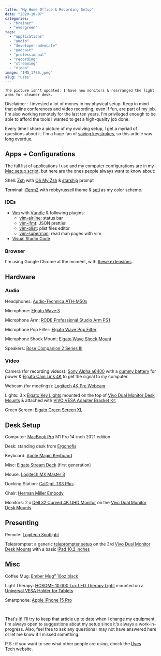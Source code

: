 ```yaml
---
title: "My Home Office & Recording Setup"
date: "2020-10-07"
categories: 
  - "brainer"
  - "evergreen"
tags: 
  - "applications"
  - "audio"
  - "developer-advocate"
  - "podcast"
  - "professionnal"
  - "recording"
  - "streaming"
  - "video"
image: "IMG_1776.jpeg"
slug: "uses"
---
```


```
The picture isn't updated: I have new monitors & rearranged the light arms for cleaner desk.
```

Disclaimer : I invested a lot of money in my physical setup. Keep in mind that online conferences and video recording, even if fun, are part of my job. I'm also working remotely for the last ten years. I'm privileged enough to be able to afford the tools I wanted to get a high-quality job done.

Every time I share a picture of my evolving setup, I get a myriad of questions about it. I'm a huge fan of [saving keystrokes](https://fred.dev/keystrokes/), so this article was long overdue.

## Apps + Configurations

The full list of applications I use and my computer configurations are in my [Mac setup script](https://github.com/fharper/macsetup), but here are the ones people always want to know about:

Shell: [Zsh](https://en.wikipedia.org/wiki/Z_shell) with [Oh My Zsh](https://ohmyz.sh/) & [starship](https://github.com/starship/starship) prompt

Terminal: [iTerm2](https://www.iterm2.com/) with robbyrussell theme & [seti](https://raw.githubusercontent.com/mbadolato/iTerm2-Color-Schemes/master/schemes/Seti.itermcolors) as my color scheme.

### IDEs

- [Vim](https://www.vim.org) with [Vundle](https://github.com/VundleVim/Vundle.vim) & following plugins:
    - [vim-airline](https://github.com/vim-airline/vim-airline): status bar
    - [vim-jfmt](https://github.com/bcicen/vim-jfmt): JSON prettier
    - [vim-plist](https://github.com/darfink/vim-plist): plist files editor
    - [vim-superman](https://github.com/jez/vim-superman): read man pages with vim
- [Visual Studio Code](https://code.visualstudio.com/)

### **Browser**

I'm using Google Chrome at the moment, with [these extensions](https://fred.dev/chrome-extensions/).

## Hardware

### Audio

Headphones: [Audio-Technica ATH-M50x](https://www.amazon.ca/gp/product/B00HVLUR86)

Microphone: [Elgato Wave:3](https://www.elgato.com/en/wave-3)

Microphone Arm: [RODE Professional Studio Arm PS1](https://rode.com/en/accessories/stands-bars/psa1)

Microphone Pop Filter: [Elgato Wave Pop Filter](https://www.elgato.com/en/wave-pop-filter)

Microphone Shock Mount: [Elgato Wave Shock Mount](https://www.elgato.com/en/wave-shock-mount)

Speakers: [Bose Companion 2 Series III](https://www.bose.ca/en_ca/products/speakers/computer_speakers/companion-2-series-iii-multimedia-speaker-system.html)

### Video

Camera (for recording videos): [Sony Alpha a6400](https://www.amazon.ca/gp/product/B07MV3P7M8) with a [dummy battery](https://www.amazon.ca/gp/product/B01D67LTIK) for power & [Elgato Cam Link 4K](https://www.amazon.ca/gp/product/B07K3FN5MR) to get the signal to my computer.

Webcam (for meetings): [Logitech 4K Pro Webcam](https://www.logitech.com/en-ca/products/webcams/4kprowebcam.960-001390.html)

Lights: 3 x [Elgato Key Lights](https://www.amazon.ca/gp/product/B07L755X9G) mounted on the top of [Vivo Dual Monitor Desk Mounts](https://vivo-us.com/products/stand-v002t) & attached with [VIVO VESA Adapter Bracket Kit](https://vivo-us.com/products/stand-vad1b)

Green Screen: [Elgato Green Screen XL](https://www.elgato.com/us/en/p/green-screen-xl)

## Desk Setup

Computer: [MacBook Pro](https://www.apple.com/ca/mac/) M1 Pro 14-inch 2021 edition

Desk: standing desk from [Ergonofis](https://ergonofis.com/)

Keyboard: [Apple Magic Keyboard](https://www.apple.com/ca/shop/product/MLA22C/A/magic-keyboard-french-canadian)

Misc: [Elgato Stream Deck](https://www.elgato.com/en/stream-deck) (first generation)

Mouse: [Logitech MX Master 3](https://www.amazon.ca/Logitech-Master-Advanced-Wireless-Mouse/dp/B07S395RWD)

Docking Station: [CalDigit TS3 Plus](https://www.amazon.ca/gp/product/B07CZPV8DF)

Chair: [Herman Miller Embody](https://www.hermanmiller.com/products/seating/office-chairs/embody-chairs/)

Monitors: 2 x [Dell 32 Curved 4K UHD Monitor](https://www.dell.com/en-ca/shop/dell-32-curved-4k-uhd-monitor-s3221qs/apd/210-axkm/monitors-monitor-accessories) on the [Vivo Dual Monitor Desk Mounts](https://vivo-us.com/products/stand-v002t)

## Presenting

Remote: [Logitech Spotlight](https://www.logitech.com/en-ca/products/presenters/spotlight-presentation-remote.910-004984.html)

Teleprompter: a generic [teleprompter setup](https://www.amazon.ca/gp/product/B08DHFC7G2/) on the 3rd [Vivo Dual Monitor Desk Mounts](https://vivo-us.com/products/stand-v002t) with a basic [iPad 10.2 inches](https://www.apple.com/ca/ipad-10.2/)

## Misc

Coffee Mug: [Ember Mug² 10oz black](https://ca.ember.com/products/ember-mug-2?variant=34665440280737)

Light Therapy: [HOSOME 10,000 Lux LED Therapy Light](https://www.amazon.ca/gp/product/B07X1H2R65/) mounted on a [Universal VESA Holder for Tablets](https://vivo-us.com/products/mount-uvm02)

Smartphone: [Apple iPhone 15 Pro](https://www.apple.com/ca/iphone-15-pro/)

 

That's it! I'll try to keep that article up to date when I change my equipment. I'm always open to suggestions about my setup since it's always a work-in-progress. Also, feel free to ask any questions I may not have answered here or let me know if I missed something.

P.S.: if you want to see what other people are using, check the [Uses Tech](https://uses.tech/) website.
